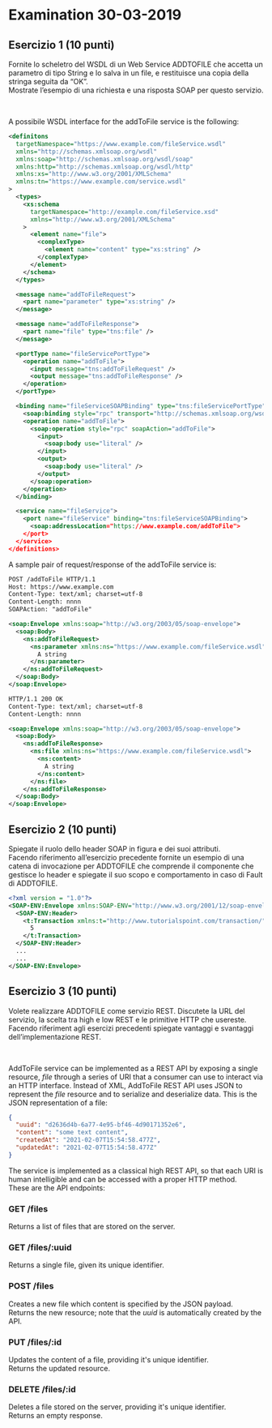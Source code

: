 # Examination 30-03-2019

## Esercizio 1 (10 punti) 
Fornite lo scheletro del WSDL di un Web Service ADDTOFILE che accetta un parametro di tipo String e lo salva in un file, e restituisce una copia della stringa seguita da “OK”.  
Mostrate l’esempio di una richiesta e una risposta SOAP per questo servizio.  

<br />

A possibile WSDL interface for the addToFile service is the following:  

```xml
<definitons
  targetNamespace="https://www.example.com/fileService.wsdl"
  xmlns="http://schemas.xmlsoap.org/wsdl"
  xmlns:soap="http://schemas.xmlsoap.org/wsdl/soap"
  xmlns:http="http://schemas.xmlsoap.org/wsdl/http"
  xmlns:xs="http://www.w3.org/2001/XMLSchema"
  xmlns:tn="https://www.example.com/service.wsdl"
>
  <types>
    <xs:schema 
      targetNamespace="http://example.com/fileService.xsd" 
      xmlns="http://www.w3.org/2001/XMLSchema"
    >
      <element name="file">
        <complexType>
          <element name="content" type="xs:string" />
        </complexType>
      </element>
    </schema>
  </types>

  <message name="addToFileRequest">
    <part name="parameter" type="xs:string" />
  </message>

  <message name="addToFileResponse">
    <part name="file" type="tns:file" />
  </message>

  <portType name="fileServicePortType">
    <operation name="addToFile">
      <input message="tns:addToFileRequest" />
      <output message="tns:addToFileResponse" />
    </operation>
  </portType>

  <binding name="fileServiceSOAPBinding" type="tns:fileServicePortType">
    <soap:binding style="rpc" transport="http://schemas.xmlsoap.org/wsdl/http" />
    <operation name="addToFile">
      <soap:operation style="rpc" soapAction="addToFile">
        <input>
          <soap:body use="literal" />
        </input>
        <output>
          <soap:body use="literal" />
        </output>
      </soap:operation>
    </operation>
  </binding>

  <service name="fileService">
    <port name="fileService" binding="tns:fileServiceSOAPBinding">
      <soap:addressLocation="https://www.example.com/addToFile">
    </port>
  </service>
</definitions>
```

A sample pair of request/response of the addToFile service is:

```xml
POST /addToFile HTTP/1.1
Host: https://www.example.com
Content-Type: text/xml; charset=utf-8
Content-Length: nnnn
SOAPAction: "addToFile"

<soap:Envelope xmlns:soap="http://w3.org/2003/05/soap-envelope">
  <soap:Body>
    <ns:addToFileRequest>
      <ns:parameter xmlns:ns="https://www.example.com/fileService.wsdl">
        A string
      </ns:parameter>
    </ns:addToFileRequest>
  </soap:Body>
</soap:Envelope>
```

```xml
HTTP/1.1 200 OK
Content-Type: text/xml; charset=utf-8
Content-Length: nnnn

<soap:Envelope xmlns:soap="http://w3.org/2003/05/soap-envelope">
  <soap:Body>
    <ns:addToFileResponse>
      <ns:file xmlns:ns="https://www.example.com/fileService.wsdl">
        <ns:content>
          A string
        </ns:content>
      </ns:file>
    </ns:addToFileResponse>
  </soap:Body>
</soap:Envelope>
```

## Esercizio 2 (10 punti)
Spiegate il ruolo dello header SOAP in figura e dei suoi attributi.  
Facendo riferimento all’esercizio precedente fornite un esempio di una catena di invocazione per ADDTOFILE che comprende il componente che gestisce lo header e spiegate il suo scopo e comportamento in caso di Fault di ADDTOFILE.  

```xml
<?xml version = "1.0"?>
<SOAP-ENV:Envelope xmlns:SOAP-ENV="http://www.w3.org/2001/12/soap-envelope" SOAP-ENV:encodingStyle="http://www.w3.org/2001/12/soap-encoding">
  <SOAP-ENV:Header>
    <t:Transaction xmlns:t="http://www.tutorialspoint.com/transaction/" SOAP-ENV:mustUnderstand="true">
      5
    </t:Transaction>
  </SOAP-ENV:Header>
  ...
  ...
</SOAP-ENV:Envelope>
```

## Esercizio 3 (10 punti)
Volete realizzare ADDTOFILE come servizio REST. Discutete la URL del servizio, la scelta tra high e low REST e le primitive HTTP che usereste.  
Facendo riferiment agli esercizi precedenti spiegate vantaggi e svantaggi dell’implementazione REST.  

<br />

AddToFile service can be implemented as a REST API by exposing a single resource, _file_ through a series of URI that a consumer can use to interact via an HTTP interface. Instead of XML, AddToFile REST API uses JSON to represent the _file_ resource and to serialize and deserialize data. 
This is the JSON representation of a file:

```json
{
  "uuid": "d2636d4b-6a77-4e95-bf46-4d90171352e6",
  "content": "some text content",
  "createdAt": "2021-02-07T15:54:58.477Z",
  "updatedAt": "2021-02-07T15:54:58.477Z"
}
```

The service is implemented as a classical high REST API, so that each URI is human intelligible and can be accessed with a proper HTTP method.  
These are the API endpoints:  

### GET /files

Returns a list of files that are stored on the server.

### GET /files/:uuid

Returns a single file, given its unique identifier.

### POST /files

Creates a new file which content is specified by the JSON payload.  
Returns the new resource; note that the _uuid_ is automatically created by the API.  

### PUT /files/:id

Updates the content of a file, providing it's unique identifier.  
Returns the updated resource.  

### DELETE /files/:id

Deletes a file stored on the server, providing it's unique identifier.  
Returns an empty response.  